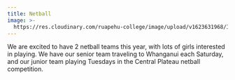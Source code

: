 ```yaml
---
title: Netball
image: >-
  https://res.cloudinary.com/ruapehu-college/image/upload/v1623631968/IMG_9635_ar7gwp.jpg
---
```

We are excited to have 2 netball teams this year, with lots of girls interested in playing.
We have our senior team traveling to Whanganui each Saturday, and our junior team playing Tuesdays in the Central Plateau netball competition.

